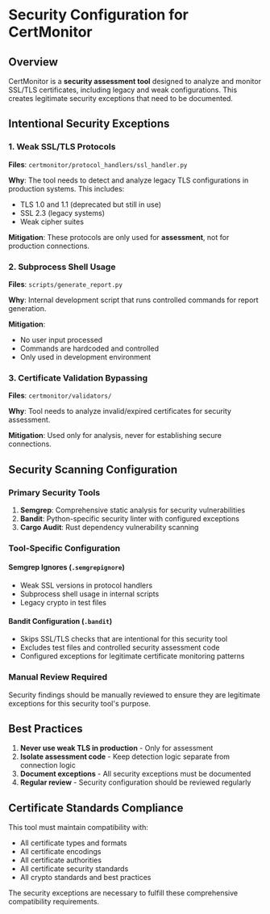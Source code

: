 # Security Configuration for CertMonitor

## Overview

CertMonitor is a **security assessment tool** designed to analyze and monitor SSL/TLS certificates, including legacy and weak configurations. This creates legitimate security exceptions that need to be documented.

## Intentional Security Exceptions

### 1. Weak SSL/TLS Protocols
**Files**: `certmonitor/protocol_handlers/ssl_handler.py`

**Why**: The tool needs to detect and analyze legacy TLS configurations in production systems. This includes:
- TLS 1.0 and 1.1 (deprecated but still in use)
- SSL 2.3 (legacy systems)
- Weak cipher suites

**Mitigation**: These protocols are only used for **assessment**, not for production connections.

### 2. Subprocess Shell Usage
**Files**: `scripts/generate_report.py`

**Why**: Internal development script that runs controlled commands for report generation.

**Mitigation**: 
- No user input processed
- Commands are hardcoded and controlled
- Only used in development environment

### 3. Certificate Validation Bypassing
**Files**: `certmonitor/validators/`

**Why**: Tool needs to analyze invalid/expired certificates for security assessment.

**Mitigation**: Used only for analysis, never for establishing secure connections.

## Security Scanning Configuration

### Primary Security Tools
1. **Semgrep**: Comprehensive static analysis for security vulnerabilities
2. **Bandit**: Python-specific security linter with configured exceptions
3. **Cargo Audit**: Rust dependency vulnerability scanning

### Tool-Specific Configuration

#### Semgrep Ignores (`.semgrepignore`)
- Weak SSL versions in protocol handlers
- Subprocess shell usage in internal scripts
- Legacy crypto in test files

#### Bandit Configuration (`.bandit`)
- Skips SSL/TLS checks that are intentional for this security tool
- Excludes test files and controlled security assessment code
- Configured exceptions for legitimate certificate monitoring patterns

### Manual Review Required
Security findings should be manually reviewed to ensure they are legitimate exceptions for this security tool's purpose.

## Best Practices

1. **Never use weak TLS in production** - Only for assessment
2. **Isolate assessment code** - Keep detection logic separate from connection logic
3. **Document exceptions** - All security exceptions must be documented
4. **Regular review** - Security configuration should be reviewed regularly

## Certificate Standards Compliance

This tool must maintain compatibility with:
- All certificate types and formats
- All certificate encodings
- All certificate authorities
- All certificate security standards
- All crypto standards and best practices

The security exceptions are necessary to fulfill these comprehensive compatibility requirements.
